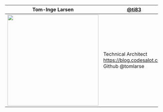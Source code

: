 
Tom-Inge Larsen | [@ti83](https://twitter.com/ti83)
------------|----------
<img src="https://i.imgur.com/dcdomM3.jpg =250x250" height="300"> | Technical Architect<br>https://blog.codesalot.com<br>Github @tomlarse<br>